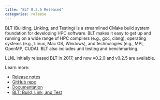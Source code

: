 ```yaml
---
title: "BLT 0.2.5 Released"
categories: release
---
```


BLT (Building, Linking, and Testing) is a streamlined CMake build system foundation for developing HPC software. BLT makes it easy to get up and running on a wide range of HPC compilers (e.g., gcc, clang), operating systems (e.g., Linux, Mac OS, Windows), and technologies (e.g., MPI, OpenMP, CUDA). BLT also includes unit testing and benchmarking.

LLNL initially released BLT in 2017, and now v0.2.0 and v0.2.5 are available.

Learn more:
- [Release notes](https://github.com/LLNL/blt/releases/tag/v0.2.5)
- [GitHub repo](https://github.com/LLNL/blt)
- [Documentation](https://llnl-blt.readthedocs.io/en/develop/)
- [BLT: Build, Link, and Test](https://computing.llnl.gov/projects/blt-build-link-test)
